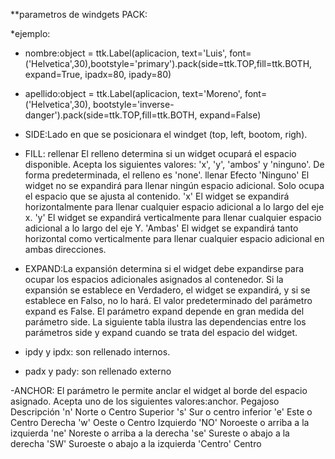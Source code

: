 **parametros de windgets PACK:

*ejemplo:

- nombre:object = ttk.Label(aplicacion, text='Luis', font=('Helvetica',30),bootstyle='primary').pack(side=ttk.TOP,fill=ttk.BOTH, expand=True, ipadx=80, ipady=80)
- apellido:object = ttk.Label(aplicacion, text='Moreno', font=('Helvetica',30), bootstyle='inverse-danger').pack(side=ttk.TOP,fill=ttk.BOTH, expand=False)

- SIDE:Lado en que se posicionara el windget (top, left, bootom, righ).

- FILL: rellenar El relleno determina si un widget ocupará el espacio disponible. Acepta los siguientes valores: 'x', 'y', 'ambos' y 'ninguno'. De forma predeterminada, 
        el relleno es 'none'.
        llenar	    Efecto
        'Ninguno'	El widget no se expandirá para llenar ningún espacio adicional. Solo ocupa el espacio que se ajusta al contenido.
        'x'	        El widget se expandirá horizontalmente para llenar cualquier espacio adicional a lo largo del eje x.
        'y'	        El widget se expandirá verticalmente para llenar cualquier espacio adicional a lo largo del eje Y.
        'Ambas'	    El widget se expandirá tanto horizontal como verticalmente para llenar cualquier espacio adicional en ambas direcciones.

- EXPAND:La expansión determina si el widget debe expandirse para ocupar los espacios adicionales asignados al contenedor.
        Si la expansión se establece en Verdadero, el widget se expandirá, y si se establece en Falso, no lo hará. El valor predeterminado del parámetro expand es False.
        El parámetro expand depende en gran medida del parámetro side.
        La siguiente tabla ilustra las dependencias entre los parámetros side y expand cuando se trata del espacio del widget.
            
- ipdy y ipdx: son rellenado internos.
- padx y pady: son rellenado externo

-ANCHOR: El parámetro le permite anclar el widget al borde del espacio asignado. Acepta uno de los siguientes valores:anchor.
        Pegajoso	Descripción
            'n'  	Norte o Centro Superior
            's' 	Sur o centro inferior
            'e' 	Este o Centro Derecha
            'w' 	Oeste o Centro Izquierdo
            'NO'	Noroeste o arriba a la izquierda
            'ne'	Noreste o arriba a la derecha
            'se'	Sureste o abajo a la derecha
            'SW'	Suroeste o abajo a la izquierda
        'Centro'	Centro
